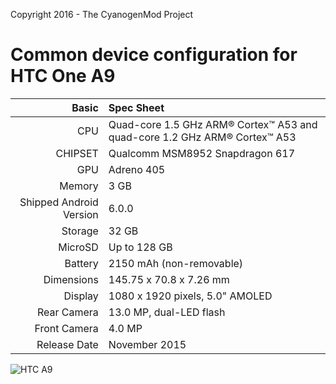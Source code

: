 Copyright 2016 - The CyanogenMod Project

Common device configuration for HTC One A9
=====================================

Basic   | Spec Sheet
-------:|:-------------------------
CPU     | Quad-core 1.5 GHz ARM® Cortex™ A53 and quad-core 1.2 GHz ARM® Cortex™ A53
CHIPSET | Qualcomm MSM8952 Snapdragon 617
GPU     | Adreno 405
Memory  | 3 GB
Shipped Android Version | 6.0.0
Storage | 32 GB
MicroSD | Up to 128 GB
Battery | 2150 mAh (non-removable)
Dimensions | 145.75 x 70.8 x 7.26 mm
Display | 1080 x 1920 pixels, 5.0" AMOLED
Rear Camera  | 13.0 MP, dual-LED flash
Front Camera | 4.0 MP
Release Date | November 2015

![HTC A9](http://cdn2.gsmarena.com/vv/pics/htc/htc-one-a9-4.jpg "HTC A9")
